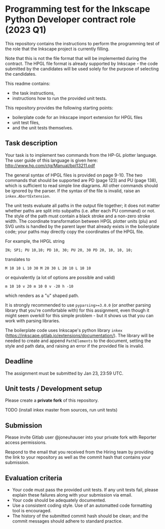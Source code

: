 # Programming test for the Inkscape Python Developer contract role (2023 Q1)

This repository contains the instructions to perform the programming test of the role that the Inkscape project is currently filling.

Note that this is not the file format that will be implemented during the contract. The HPGL file format is already supported by Inkscape - the code submitted by the candidates will be used solely for the purpose of selecting the candidates. 

This readme contains:
 * the task instructions,
 * instructions how to run the provided unit tests.

This repository provides the following starting points:
 * boilerplate code for an Inkscape import extension for HPGL files
 * unit test files,
 * and the unit tests themselves.

## Task description

Your task is to implement two commands from the HP-GL plotter language. The user guide of this language is given here: http://www.hp.com/ctg/Manual/bpl13211.pdf

The general syntax of HPGL files is provided on page 9-10. The two commands that should be supported are PD (page 123) and PU (page 138), which is sufficient to read simple line diagrams. All other commands should be ignored by the parser. If the syntax of the file is invalid, raise an `inkex.AbortExtension`.

The unit tests evaluate all paths in the output file together; it does not matter whether paths are split into subpaths (i.e. after each PU command) or not. The style of the path must contain a black stroke and a non-zero stroke width. The coordinate transformation between HPGL plotter units (plu) and SVG units is handled by the parent layer that already exists in the boilerplate code; your paths may directly copy the coordinates of the HPGL file.

For example, the HPGL string

`IN; SP1; PU 10,10; PD 10, 30; PU 20, 30 PD 20, 10, 10, 10;`

translates to 

`M 10 10 L 10 30 M 20 30 L 20 10 L 10 10`

or equivalently (a lot of options are possible and valid)

`m 10 10 v 20 m 10 0 v -20 h -10`

which renders as a "u" shaped path.

It is strongly recommended to use `pyparsing>=3.0.0` (or another parsing library that you're comfortable with) for this assignment, even though it might seem overkill for this simple problem - but it shows us that you can work with parsing libraries.

The boilerplate code uses Inkscape's python library `inkex` (https://inkscape.gitlab.io/extensions/documentation/). The library will be needed to create and append `PathElements` to the document, setting the style and path data, and raising an error if the provided file is invalid.

## Deadline

The assignment must be submitted by Jan 23, 23:59 UTC.

## Unit tests / Development setup

Please create a **private fork** of this repository.

TODO (install inkex master from sources, run unit tests)

## Submission

Please invite Gitlab user @joneuhauser into your private fork with Reporter access permissions.

Respond to the email that you received from the Hiring team by providing the link to your repository as well as the commit hash that contains your submission. 

## Evaluation criteria

* Your code must pass the provided unit tests. If any unit tests fail, please explain these failures along with your submission via email.
* Your code should be adequately documented.
* Use a consistent coding style. Use of an automatted code formatting tool is encouraged.
* The history of the submitted commit hash should be clean; and the commit messages should adhere to standard practice.

